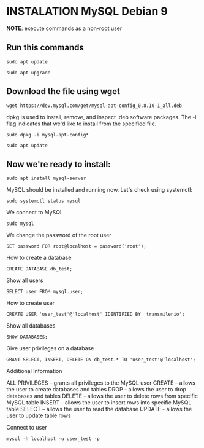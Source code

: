 # INSTALATION MySQL Debian 9

**NOTE**: execute commands as a non-root user

## Run this commands
`sudo apt update`

`sudo apt upgrade`

## Download the file using wget
`wget https://dev.mysql.com/get/mysql-apt-config_0.8.10-1_all.deb`

dpkg is used to install, remove, and inspect .deb software packages. The -i flag indicates that we'd like to install from the specified file.

`sudo dpkg -i mysql-apt-config*`

`sudo apt update`

## Now we're ready to install:
`sudo apt install mysql-server`

MySQL should be installed and running now. Let's check using systemctl:

`sudo systemctl status mysql`

We connect to MySQL

`sudo mysql`

We change the password of the root user

`SET password FOR root@localhost = password('root');`

How to create a database

`CREATE DATABASE db_test;`

Show all users

`SELECT user FROM mysql.user;`

How to create user

`CREATE USER 'user_test'@'localhost' IDENTIFIED BY 'transmilenio';`

Show all databases

`SHOW DATABASES;`

Give user privileges on a database

`GRANT SELECT, INSERT, DELETE ON db_test.* TO 'user_test'@'localhost';`

Additional Information

ALL PRIVILEGES – grants all privileges to the MySQL user
CREATE – allows the user to create databases and tables
DROP - allows the user to drop databases and tables
DELETE - allows the user to delete rows from specific MySQL table
INSERT - allows the user to insert rows into specific MySQL table
SELECT – allows the user to read the database
UPDATE - allows the user to update table rows

Connect to user

`mysql -h localhost -u user_test -p`
